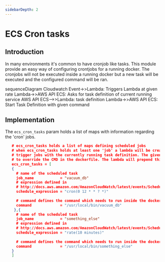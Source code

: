 ```yaml
---
sidebarDepth: 2
---
```


# ECS Cron tasks

## Introduction
In many environments it's common to have cronjob like tasks. This module provide an easy way of configuring crontjobs for a running docker. The cronjobs will not be executed inside a running docker but a new task will be executed and the configured command will be ran.

<mermaid/>
<div class="mermaid">
sequenceDiagram
    Cloudwatch Event->>Lambda: Triggers Lambda at given rate
    Lambda->>AWS API ECS: Asks for task definition of current running service
    AWS API ECS-->>Lambda: task definition
    Lambda->>AWS API ECS: Start Task Definition with given command
</div>

## Implementation

The `ecs_cron_tasks` param holds a list of maps with information regarding the 'cron' jobs.

```json
   # ecs_cron_tasks holds a list of maps defining scheduled jobs
   # when ecs_cron_tasks holds at least one 'job' a lambda will be created which will
   # trigger jobs with the currently running task definition. The given command will be used
   # to override the CMD in the dockerfile. The lambda will prepend this command with ["/bin/sh", "-c" ]
   ecs_cron_tasks = [
   {
     # name of the scheduled task
     job_name            = "vacuum_db"
     # expression defined in
     # http://docs.aws.amazon.com/AmazonCloudWatch/latest/events/ScheduledEvents.html
     schedule_expression = "cron(0 12 * * ? *)"
   
     # command defines the command which needs to run inside the docker container
     command             = "/usr/local/bin/vacuum_db"
    },{
     # name of the scheduled task
     job_name            = "something_else"
     # expression defined in
     # http://docs.aws.amazon.com/AmazonCloudWatch/latest/events/ScheduledEvents.html
     schedule_expression = "rate(10 minutes)"
   
     # command defines the command which needs to run inside the docker container
     command             = "/usr/local/bin/something_else"
   }
   ]
```
